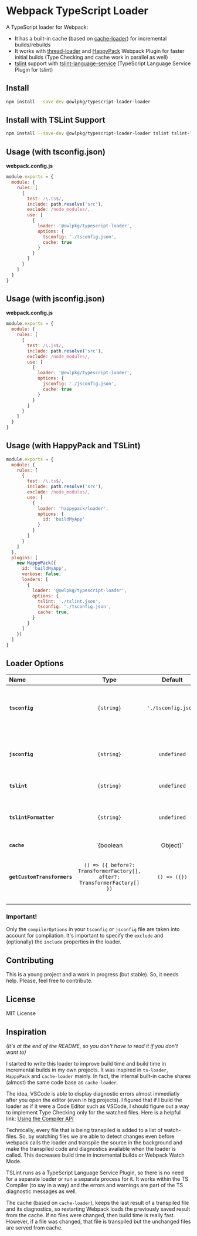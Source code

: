 # Webpack TypeScript Loader

A TypeScript loader for Webpack:

* It has a built-in cache (based on [cache-loader](https://github.com/webpack-contrib/cache-loader)) for incremental builds/rebuilds
* It works with [thread-loader](https://github.com/webpack-contrib/thread-loader) and [HappyPack](https://github.com/amireh/happypack) Webpack Plugin for faster initial builds (Type Checking and cache work in parallel as well)
* [tslint](https://palantir.github.io/tslint/) support with [tslint-language-service](https://github.com/angelozerr/tslint-language-service) (TypeScript Language Service Plugin for tslint)

## Install
```bash
npm install --save-dev @owlpkg/typescript-loader-loader
```
## Install with TSLint Support
```bash
npm install --save-dev @owlpkg/typescript-loader-loader tslint tslint-language-service
```

## Usage (with tsconfig.json)
**webpack.config.js**
```javascript
module.exports = {
  module: {
    rules: [
      {
        test: /\.ts$/,
        include: path.resolve('src'),
        exclude: /node_modules/,
        use: [
          {
            loader: '@owlpkg/typescript-loader',
            options: {
              tsconfig: './tsconfig.json',
              cache: true
            }
          }
        ]
      }
    ]
  }
}
```

## Usage (with jsconfig.json)
**webpack.config.js**
```javascript
module.exports = {
  module: {
    rules: [
      {
        test: /\.js$/,
        include: path.resolve('src'),
        exclude: /node_modules/,
        use: [
          {
            loader: '@owlpkg/typescript-loader',
            options: {
              jsconfig: './jsconfig.json',
              cache: true
            }
          }
        ]
      }
    ]
  }
}
```

## Usage (with HappyPack and TSLint)
```javascript
module.exports = {
  module: {
    rules: [
      {
        test: /\.ts$/,
        include: path.resolve('src'),
        exclude: /node_modules/,
        use: [
          {
            loader: 'happypack/loader',
            options: {
              id: 'buildMyApp'
            }
          }
        ]
      }
    ]
  },
  plugins: [
    new HappyPack({
      id: 'buildMyApp',
      verbose: false,
      loaders: [
        {
          loader: '@owlpkg/typescript-loader',
          options: {
            tslint: './tslint.json',
            tsconfig: './tsconfig.json',
            cache: true,
          }
        }
      ]
    })
  ]
}

```

## Loader Options

|Name           |Type       |Default             |Description     |
|:--|:--:|:-----:|:----------|
| **`tsconfig`** | `{string}` | `'./tsconfig.json'` | Path to TSConfig File (It cannot be used together with `jsconfig` option)
| **`jsconfig`** | `{string}` | `undefined` | Path to JSConfig File (It cannot be used together with `tsconfig` option)
| **`tslint`** | `{string}` | `undefined` | Path to `tslint.json` file
| **`tslintFormatter`** | `{string}` | `undefined` | Transform emitted result using a tslint formatted as specified in [tslint/formatters](https://palantir.github.io/tslint/formatters/)
| **`cache`** | `{boolean|Object}` | `false` | Cache the result and diagnostics of the loader to disk. If the `cache` is an object, it accepts the same properties as the [cache-loader options](https://github.com/webpack-contrib/cache-loader/blob/master/README.md#options) do
| **`getCustomTransformers`** | `() => ({ before?: TransformerFactory[], after?: TransformerFactory[] })` | `() => ({})` | Provides custom transformers. For instance, [typescript-plugin-styled-components](https://github.com/Igorbek/typescript-plugin-styled-components)

### Important!
Only the `compilerOptions` in your `tsconfig` or `jsconfig` file are taken into account for compilation. It's important to specify the `exclude` and (optionally) the `include` properties in the loader.

## Contributing
This is a young project and a work in progress (but stable). So, it needs help. Please, feel free to contribute.

## License
MIT License

## Inspiration
*(It's at the end of the README, so you don't have to read it if you don't want to)*

I started to write this loader to improve build time and build time in incremental builds in my own projects. It was inspired in `ts-loader`, `HappyPack` and `cache-loader` mainly. In fact, the internal built-in cache shares (almost) the same code base as `cache-loader`.

The idea, VSCode is able to display diagnostic errors almost immediatly after you open the editor (even in big projects). I figured that if I build the loader as if it were a Code Editor such as VSCode, I should figure out a way to implement Type Checking only for the watched files. Here is a helpful link:
[Using the Compiler API](https://github.com/Microsoft/TypeScript/wiki/Using-the-Compiler-API)

Technically, every file that is being transpiled is added to a list of watch-files. So, by watching files we are able to detect changes even before webpack calls the loader and transpile the source in the background and make the transpiled code and diagnostics available when the loader is called. This decreases build time in incremental builds or Webpack Watch Mode.

TSLint runs as a TypeScript Language Service Plugin, so there is no need for a separate loader or run a separate process for it. It works within the TS Compiler (to say in a way) and the errors and warnings are part of the TS diagnostic messages as well.

The cache (based on `cache-loader`), keeps the last result of a transpiled file and its diagnostics, so restarting Webpack loads the previously saved result from the cache. If no files were changed, then build time is really fast. However, if a file was changed, that file is transpiled but the unchanged files are served from cache.
